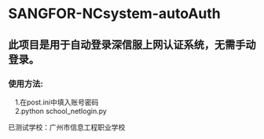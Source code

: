 # SANGFOR-NCsystem-autoAuth
## 此项目是用于自动登录深信服上网认证系统，无需手动登录。  
### 使用方法:  
&emsp;1.在post.ini中填入账号密码  
&emsp;2.python school_netlogin.py  
    
 已测试学校：广州市信息工程职业学校
